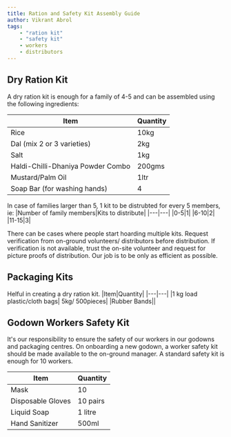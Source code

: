 ```yaml
---
title: Ration and Safety Kit Assembly Guide
author: Vikrant Abrol
tags:
	- "ration kit"
	- "safety kit"
	- workers
	- distributors
---
```


## Dry Ration Kit

A dry ration kit is enough for a family of 4-5 and can be assembled using the following ingredients:

| Item                              | Quantity |
| --------------------------------- | -------- |
| Rice                              | 10kg     |
| Dal (mix 2 or 3 varieties)        | 2kg      |
| Salt                              | 1kg      |
| Haldi-Chilli-Dhaniya Powder Combo | 200gms   |
| Mustard/Palm Oil                  | 1ltr     |
| Soap Bar (for washing hands)      | 4        |

In case of families larger than 5, 1 kit to be distrubted for every 5 members, ie:
|Number of family members|Kits to distribute|
|---|---|
|0-5|1|
|6-10|2|
|11-15|3|

There can be cases where people start hoarding multiple kits. Request verification from on-ground volunteers/ distributors before distribution. If verification is not available, trust the on-site volunteer and request for picture proofs of distribution. Our job is to be only as efficient as possible.

## Packaging Kits

Helful in creating a dry ration kit.
|Item|Quantity|
|---|---|
|1 kg load plastic/cloth bags| 5kg/ 500pieces|
|Rubber Bands||

## Godown Workers Safety Kit

It's our responsibility to ensure the safety of our workers in our godowns and packaging centres. On onboarding a new godown, a worker safety kit should be made available to the on-ground manager. A standard safety kit is enough for 10 workers.

| Item              | Quantity |
| ----------------- | -------- |
| Mask              | 10       |
| Disposable Gloves | 10 pairs |
| Liquid Soap       | 1 litre  |
| Hand Sanitizer    | 500ml    |
